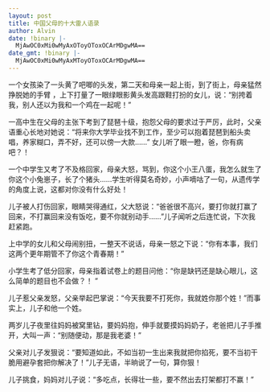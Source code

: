 ```yaml
---
layout: post
title: 中国父母的十大雷人语录
author: Alvin
date: !binary |-
  MjAwOC0xMi0wMyAxOToyOToxOCArMDgwMA==
date_gmt: !binary |-
  MjAwOC0xMi0wMyAxMToyOToxOCArMDgwMA==
---
```

一个女孩染了一头黄了吧唧的头发，第二天和母亲一起上街，到了街上，母亲猛然挣脱她的手臂 ，上下打量了一眼绿眼影黄头发高跟鞋打扮的女儿，说：“别挎着我，别人还以为我和一个鸡在一起呢！”


一高中生在父母的主张下考到了琵琶十级，抱怨父母的要求过于严厉，此时，父亲语重心长地对她说：“将来你大学毕业找不到工作，至少可以抱着琵琶到船头卖唱，养家糊口，弄不好，还可以傍一大款……” 女儿听了眼一瞪，爸，你有病吧？！


一个中学生又考了不及格回家，母亲大怒，骂到，你这个小王八蛋，我怎么就生了你这个小兔崽子，长了个猪头……学生听得莫名奇妙，小声嘀咕了一句，从遗传学的角度上说，这都对你没有什么好处！


儿子被人打伤回家，眼睛哭得通红，父大怒说：“爸爸很不高兴，要打你就打赢了回来，不打赢回来没有饭吃，要不你就别动手……”儿子闻听之后连忙说，下次我赶紧跑。


上中学的女儿和父母闹别扭，一整天不说话，母亲一怒之下说：“你有本事，我们这两个更年期管不了你这个青春期！”


小学生考了低分回家，母亲指着试卷上的题目问他：“你是缺钙还是缺心眼儿，这么简单的题目也不会做？！ ”


儿子惹父亲发怒，父亲举起巴掌说：“今天我要不打死你，我就姓你那个姓！”而事实上，儿子和他一个姓。


两岁儿子夜里往妈妈被窝里钻，要妈妈抱，伸手就要摸妈妈奶子，老爸把儿子手推开，大叫一声：“别随便动，那是我老婆！”


父亲对儿子发狠说：“要知道如此，不如当初一生出来我就把你掐死，要不当初干脆用避孕套把你解决了！”儿子无语，半晌说了一句，算你狠！


儿子挑食，妈妈对儿子说：“多吃点，长得壮一些，要不然出去打架都打不赢！”
